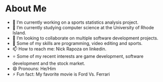 # About Me

- 🔭 I’m currently working on a sports statistics analysis project.
- 🌱 I’m currently studying computer science at the University of Rhode Island.
- 👯 I’m looking to collaborate on multiple software development projects.
- 💬 Some of my skills are programming, video editing and sports.
- 📫 How to reach me: Nick Rapoza on linkedin.
- ⭐ Some of my recent interests are game development, software development and the stock market.
- 😄 Pronouns: He/Him
- ⚡ Fun fact: My favorite movie is Ford Vs. Ferrari
